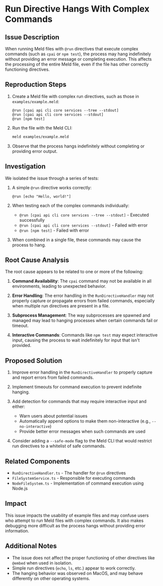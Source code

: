 # Run Directive Hangs With Complex Commands

## Issue Description

When running Meld files with `@run` directives that execute complex commands (such as `cpai` or `npm test`), the process may hang indefinitely without providing an error message or completing execution. This affects the processing of the entire Meld file, even if the file has other correctly functioning directives.

## Reproduction Steps

1. Create a Meld file with complex run directives, such as those in `examples/example.meld`:
   ```meld
   @run [cpai api cli core services --tree --stdout]
   @run [cpai api cli core services --stdout]
   @run [npm test]
   ```

2. Run the file with the Meld CLI:
   ```bash
   meld examples/example.meld
   ```

3. Observe that the process hangs indefinitely without completing or providing error output.

## Investigation

We isolated the issue through a series of tests:

1. A simple `@run` directive works correctly:
   ```meld
   @run [echo "Hello, world!"]
   ```

2. When testing each of the complex commands individually:
   - `@run [cpai api cli core services --tree --stdout]` - Executed successfully
   - `@run [cpai api cli core services --stdout]` - Failed with error
   - `@run [npm test]` - Failed with error

3. When combined in a single file, these commands may cause the process to hang.

## Root Cause Analysis

The root cause appears to be related to one or more of the following:

1. **Command Availability**: The `cpai` command may not be available in all environments, leading to unexpected behavior.

2. **Error Handling**: The error handling in the `RunDirectiveHandler` may not properly capture or propagate errors from failed commands, especially when multiple run directives are present in a file.

3. **Subprocess Management**: The way subprocesses are spawned and managed may lead to hanging processes when certain commands fail or timeout.

4. **Interactive Commands**: Commands like `npm test` may expect interactive input, causing the process to wait indefinitely for input that isn't provided.

## Proposed Solution

1. Improve error handling in the `RunDirectiveHandler` to properly capture and report errors from failed commands.

2. Implement timeouts for command execution to prevent indefinite hanging.

3. Add detection for commands that may require interactive input and either:
   - Warn users about potential issues
   - Automatically append options to make them non-interactive (e.g., `--no-interactive`)
   - Provide better error messages when such commands are used

4. Consider adding a `--safe-mode` flag to the Meld CLI that would restrict run directives to a whitelist of safe commands.

## Related Components

- `RunDirectiveHandler.ts` - The handler for `@run` directives
- `FileSystemService.ts` - Responsible for executing commands
- `NodeFileSystem.ts` - Implementation of command execution using Node.js

## Impact

This issue impacts the usability of example files and may confuse users who attempt to run Meld files with complex commands. It also makes debugging more difficult as the process hangs without providing error information.

## Additional Notes

- The issue does not affect the proper functioning of other directives like `@embed` when used in isolation.
- Simple run directives (`echo`, `ls`, etc.) appear to work correctly.
- The hanging behavior was observed on MacOS, and may behave differently on other operating systems. 